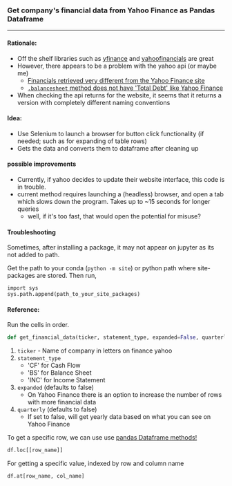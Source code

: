 ### Get company's financial data from Yahoo Finance as Pandas Dataframe

***

#### Rationale:

- Off the shelf libraries such as [yfinance](https://github.com/ranaroussi/yfinance/) and [yahoofinancials](https://github.com/JECSand/yahoofinancials) are great
- However, there appears to be a problem with the yahoo api (or maybe me)
  - [Financials retrieved very different from the Yahoo Finance site](https://github.com/JECSand/yahoofinancials/issues/102)
  - [`.balancesheet` method does not have 'Total Debt' like Yahoo Finance](https://github.com/ranaroussi/yfinance/issues/895)
- When checking the api returns for the website, it seems that it returns a version with completely different naming conventions

#### Idea:

- Use Selenium to launch a browser for button click functionality (if needed; such as for expanding of table rows)
- Gets the data and converts them to dataframe after cleaning up

#### possible improvements

- Currently, if yahoo decides to update their website interface, this code is in trouble. 
- current method requires launching a (headless) browser, and open a tab which slows down the program. Takes up to ~15 seconds for longer queries
  - well, if it's too fast, that would open the potential for misuse? 

#### Troubleshooting

Sometimes, after installing a package, it may not appear on jupyter as its not added to path.

Get the path to your conda (`python -m site`) or python path where site-packages are stored. Then run, 

```
import sys
sys.path.append(path_to_your_site_packages)
```

#### Reference:

Run the cells in order.

```python
def get_financial_data(ticker, statement_type, expanded=False, quarterly=False):
```

1. `ticker` - Name of company in letters on finance yahoo
2. `statement_type` 
   - 'CF' for Cash Flow
   - 'BS' for Balance Sheet
   - 'INC' for Income Statement
3. `expanded` (defaults to false)
   - On Yahoo Finance there is an option to increase the number of rows with more financial data
4. `quarterly` (defaults to false)
   - If set to false, will get yearly data based on what you can see on Yahoo Finance


To get a specific row, we can use use [pandas Dataframe methods!](https://pandas.pydata.org/pandas-docs/stable/reference/frame.html)

```python
df.loc[[row_name]]
```

For getting a specific value, indexed by row and column name

```python
df.at[row_name, col_name]
```

